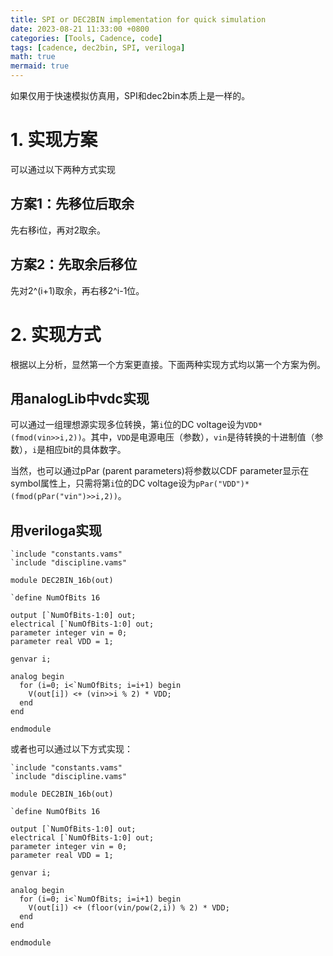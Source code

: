 ```yaml
---
title: SPI or DEC2BIN implementation for quick simulation
date: 2023-08-21 11:33:00 +0800
categories: [Tools, Cadence, code]
tags: [cadence, dec2bin, SPI, veriloga]
math: true
mermaid: true
---
```


如果仅用于快速模拟仿真用，SPI和dec2bin本质上是一样的。

# 1. 实现方案
可以通过以下两种方式实现

## 方案1：先移位后取余
先右移i位，再对2取余。

## 方案2：先取余后移位
先对2^(i+1)取余，再右移2^i-1位。

# 2. 实现方式
根据以上分析，显然第一个方案更直接。下面两种实现方式均以第一个方案为例。

## 用analogLib中vdc实现
可以通过一组理想源实现多位转换，第`i`位的DC voltage设为`VDD*(fmod(vin>>i,2))`。其中，`VDD`是电源电压（参数），`vin`是待转换的十进制值（参数），`i`是相应bit的具体数字。

当然，也可以通过pPar (parent parameters)将参数以CDF parameter显示在symbol属性上，只需将第`i`位的DC voltage设为`pPar("VDD")*(fmod(pPar("vin")>>i,2))`。

## 用veriloga实现

```
`include "constants.vams"
`include "discipline.vams"

module DEC2BIN_16b(out)

`define NumOfBits 16

output [`NumOfBits-1:0] out;
electrical [`NumOfBits-1:0] out;
parameter integer vin = 0;
parameter real VDD = 1;

genvar i;

analog begin
  for (i=0; i<`NumOfBits; i=i+1) begin
    V(out[i]) <+ (vin>>i % 2) * VDD;
  end
end

endmodule
```

或者也可以通过以下方式实现：

```
`include "constants.vams"
`include "discipline.vams"

module DEC2BIN_16b(out)

`define NumOfBits 16

output [`NumOfBits-1:0] out;
electrical [`NumOfBits-1:0] out;
parameter integer vin = 0;
parameter real VDD = 1;

genvar i;

analog begin
  for (i=0; i<`NumOfBits; i=i+1) begin
    V(out[i]) <+ (floor(vin/pow(2,i)) % 2) * VDD;
  end
end

endmodule
```

